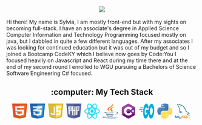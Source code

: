 <div align="center">
<img src="https://media.giphy.com/media/Qo2dupDib32rkTY4hX/giphy.gif"/>
</div>

<p>
Hi there! My name is Sylvia, I am mostly front-end but with my sights on becoming full-stack. I have an associate's degree in Applied Science Computer Information and Technology Programming focused mostly on java, but I dabbled in quite a few different languages. After my associates I was looking for continued education but it was out of my budget and so I joined a Bootcamp CodeKY which I believe now goes by Code:You I focused heavily on Javascript and React during my time there and at the end of my second round I enrolled to WGU pursuing a Bachelors of Science Software Engineering C# focused.
</p>

<div align="center">
  <h2>:computer: My Tech Stack</h2>
</div>



<div align="center">
<img src="https://github.com/Helasrebellion/codekyroundone/blob/main/Images/Logo/html.png?raw=true" title="HTML" alt="HTML" width="40" height="40"/>&nbsp;
<img src="https://github.com/Helasrebellion/codekyroundone/blob/main/Images/Logo/css.png?raw=true" title="CSS" alt="CSS" width="40" height="40"/>&nbsp;
<img src="https://github.com/Helasrebellion/codekyroundone/blob/main/Images/Logo/javascript.png?raw=true" title="JS" alt="JS" width="40" height="40"/>&nbsp;
<img src="https://github.com/Helasrebellion/codekyroundone/blob/main/Images/Logo/php_PNG23.png?raw=true" title="php" alt="php" width="40" height="40"/>&nbsp;
<img src="https://github.com/Helasrebellion/codekyroundone/blob/main/Images/Logo/react-js.png?raw=true" title="React" alt="React" width="40" height="40"/>&nbsp;
<img src="https://github.com/Helasrebellion/codekyroundone/blob/main/Images/Logo/java-programming-language.png?raw=true" title="Java" alt="Java " width="40" height="40"/>&nbsp;
<img src="https://github.com/Helasrebellion/codekyroundone/blob/main/Images/Logo/c.png?raw=true"  title="csharp" alt="csharp" width="40" height="40"/>&nbsp;
<img src="https://github.com/Helasrebellion/codekyroundone/blob/main/Images/Logo/go-programming-language.png?raw=true" title="go" alt="go" width="40" height="40"/>&nbsp;
<img src="https://github.com/Helasrebellion/codekyroundone/blob/main/Images/Logo/python-programming-language.png?raw=true" title="python" alt="python" width="40" height="40"/>&nbsp;
<img src="https://github.com/Helasrebellion/codekyroundone/blob/main/Images/Logo/mysql_PNG23.png?raw=true" title="mysql" alt="mysql" width="40" height="40"/>&nbsp;

</div>
